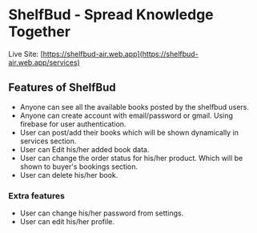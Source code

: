 # ShelfBud - Spread Knowledge Together

Live Site: [https://shelfbud-air.web.app](https://shelfbud-air.web.app/services)

## Features of ShelfBud

- Anyone can see all the available books posted by the shelfbud users.
- Anyone can create account with email/password or gmail. Using firebase for user authentication.
- User can post/add their books which will be shown dynamically in services section.
- User can Edit his/her added book data.
- User can change the order status for his/her product. Which will be shown to buyer's bookings section.
- User can delete his/her book.
### Extra features
- User can change his/her password from settings.
- User can edit his/her profile.